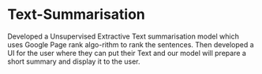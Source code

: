 # Text-Summarisation
Developed a Unsupervised Extractive Text summarisation model which uses Google Page rank algo-rithm to rank the sentences. 
Then developed a UI for the user where they can put their Text and our model will prepare a short summary and display it to the user.
